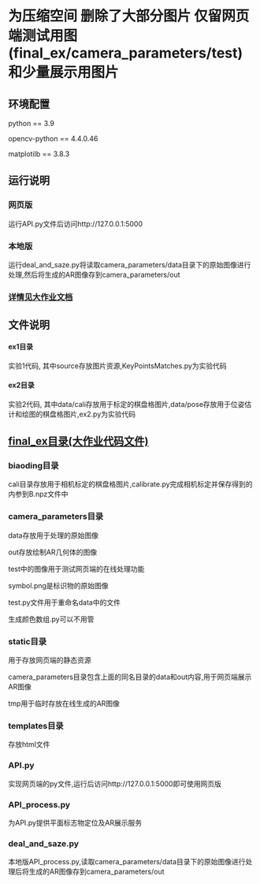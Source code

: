 # 为压缩空间 删除了大部分图片 仅留网页端测试用图(final_ex/camera_parameters/test)和少量展示用图片



## 环境配置

python == 3.9

opencv-python == 4.4.0.46

matplotilb == 3.8.3



## 运行说明

### 网页版

运行API.py文件后访问http://127.0.0.1:5000

### 本地版

运行deal_and_saze.py将读取camera_parameters/data目录下的原始图像进行处理,然后将生成的AR图像存到camera_parameters/out

### <u>详情见大作业文档</u>



## 文件说明

#### ex1目录

实验1代码, 其中source存放图片资源,KeyPointsMatches.py为实验代码

#### ex2目录

实验2代码, 其中data/cali存放用于标定的棋盘格图片,data/pose存放用于位姿估计和绘图的棋盘格图片,ex2.py为实验代码

## <u>final_ex目录(大作业代码文件)</u>

### biaoding目录

cali目录存放用于相机标定的棋盘格图片,calibrate.py完成相机标定并保存得到的内参到B.npz文件中

### camera_parameters目录

data存放用于处理的原始图像

out存放绘制AR几何体的图像

test中的图像用于测试网页端的在线处理功能

symbol.png是标识物的原始图像

test.py文件用于重命名data中的文件

生成颜色数组.py可以不用管

### static目录

用于存放网页端的静态资源

camera_parameters目录包含上面的同名目录的data和out内容,用于网页端展示AR图像

tmp用于临时存放在线生成的AR图像

### templates目录

存放html文件

### API.py

实现网页端的py文件,运行后访问http://127.0.0.1:5000即可使用网页版

### API_process.py

为API.py提供平面标志物定位及AR展示服务

### deal_and_saze.py

本地版API_process.py,读取camera_parameters/data目录下的原始图像进行处理后将生成的AR图像存到camera_parameters/out
